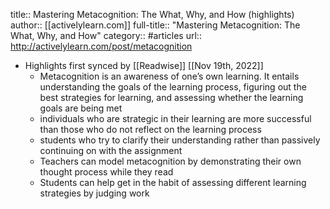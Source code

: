 title:: Mastering Metacognition: The What, Why, and How (highlights)
author:: [[activelylearn.com]]
full-title:: "Mastering Metacognition: The What, Why, and How"
category:: #articles
url:: http://activelylearn.com/post/metacognition

- Highlights first synced by [[Readwise]] [[Nov 19th, 2022]]
	- Metacognition is an awareness of one’s own learning. It entails understanding the goals of the learning process, figuring out the best strategies for learning, and assessing whether the learning goals are being met
	- individuals who are strategic in their learning are more successful than those who do not reflect on the learning process
	- students who try to clarify their understanding rather than passively continuing on with the assignment
	- Teachers can model metacognition by demonstrating their own thought process while they read
	- Students can help get in the habit of assessing different learning strategies by judging work